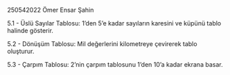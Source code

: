 250542022
Ömer Ensar Şahin

5.1 - Üslü Sayılar Tablosu:
1’den 5’e kadar sayıların karesini ve küpünü tablo halinde gösterir.

5.2 - Dönüşüm Tablosu:
Mil değerlerini kilometreye çevirerek tablo oluşturur.

5.3 - Çarpım Tablosu:
2’nin çarpım tablosunu 1’den 10’a kadar ekrana basar.
